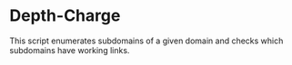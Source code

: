 # Depth-Charge
This script enumerates subdomains of a given domain and checks which subdomains have working links.
